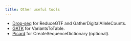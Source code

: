 ```yaml
---
title: Other useful tools 
---
```

- [Drop-seq](https://github.com/broadinstitute/Drop-seq/) for ReduceGTF and GatherDigitalAlleleCounts.
- [GATK](https://gatk.broadinstitute.org/hc/en-us) for VariantsToTable.
- [Picard](https://github.com/broadinstitute/picard) for CreateSequenceDictionary (optional). 
